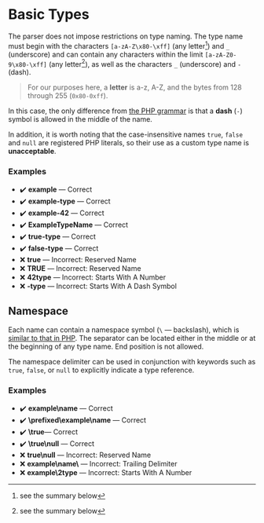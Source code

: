 # Basic Types

The parser does not impose restrictions on type naming. The type name must begin with the characters `[a-zA-Z\x80-\xff]` (any letter[^1]) and `_` (underscore) and can contain any characters within the limit `[a-zA-Z0-9\x80-\xff]` (any letter[^2]), as well as the characters `_` (underscore) and `-` (dash).

> For our purposes here, a **letter** is a-z, A-Z, and the bytes from 128 through 255 (`0x80-0xff`).

In this case, the only difference from [the PHP grammar](https://www.php.net/manual/en/language.variables.basics.php) is that a **dash** (`-`) symbol is allowed in the middle of the name.

In addition, it is worth noting that the case-insensitive names `true`, `false` and `null` are registered PHP literals, so their use as a custom type name is **unacceptable**.

### Examples

* ✔️ **example** — Сorrect
* ✔️ **example-type** — Сorrect
* ✔️ **example-42** — Сorrect
* ✔️ **ExampleTypeName** — Сorrect
* ✔️ **true-type** — Сorrect
* ✔️ **false-type** — Сorrect
* ❌ **true** —  Incorrect: Reserved Name
* ❌ **TRUE** — Incorrect: Reserved Name
* ❌ **42type** — Incorrect: Starts With A Number
* ❌ **-type** — Incorrect: Starts With A Dash Symbol

## Namespace

Each name can contain a namespace symbol (`\` — backslash), which is [similar to that in PHP](https://www.php.net/manual/en/language.namespaces.rationale.php). The separator can be located either in the middle or at the beginning of any type name. End position is not allowed.

The namespace delimiter can be used in conjunction with keywords such as `true`, `false`, or `null` to explicitly indicate a type reference.

### Examples

* ✔️ **example\name** — Сorrect
* ✔️ **\prefixed\example\name** — Сorrect
* ✔️ **\true**— Сorrect
* ✔️ **\true\null** — Сorrect
* ❌ **true\null** —  Incorrect: Reserved Name
* ❌ **example\name\\** — Incorrect: Trailing Delimiter
* ❌ **example\2type** — Incorrect: Starts With A Number

[^1]: see the summary below

[^2]: see the summary below
